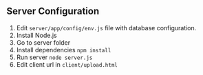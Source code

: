 ## Server Configuration

1. Edit ```server/app/config/env.js``` file with database configuration.
2. Install Node.js
3. Go to server folder
4. Install dependencies ```npm install```
5. Run server ```node server.js```
6. Edit client url in ```client/upload.html```